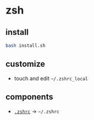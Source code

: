 # zsh

## install

```bash
bash install.sh
```

## customize

- touch and edit `~/.zshrc_local`

## components

- [`.zshrc`](.zshrc) -> `~/.zshrc`
